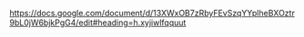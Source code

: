 https://docs.google.com/document/d/13XWxOB7zRbyFEvSzqYYplheBXOztr9bL0jW6bjkPgG4/edit#heading=h.xyjiwlfqquut